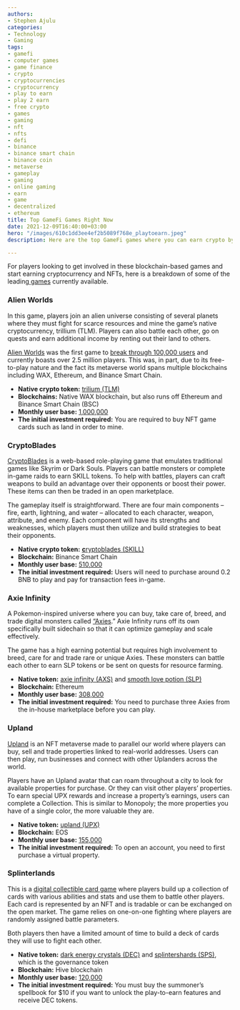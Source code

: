 ```yaml
---
authors:
- Stephen Ajulu
categories:
- Technology
- Gaming
tags:
- gamefi
- computer games
- game finance
- crypto
- cryptocurrencies
- cryptocurrency
- play to earn
- play 2 earn
- free crypto
- games
- gaming
- nft
- nfts
- defi
- binance
- binance smart chain
- binance coin
- metaverse
- gameplay
- gaming
- online gaming
- earn
- game
- decentralized
- ethereum
title: Top GameFi Games Right Now
date: 2021-12-09T16:40:00+03:00
hero: "/images/610c1dd3ee4ef2b5089f768e_playtoearn.jpeg"
description: Here are the top GameFi games where you can earn crypto by playing.

---
```

For players looking to get involved in these blockchain-based games and start earning cryptocurrency and NFTs, here is a breakdown of some of the leading[ games](https://dappradar.com/rankings/category/games) currently available.

### Alien Worlds

In this game, players join an alien universe consisting of several planets where they must fight for scarce resources and mine the game’s native cryptocurrency, trillium (TLM). Players can also battle each other, go on quests and earn additional income by renting out their land to others.

[Alien Worlds](https://alienworlds.io/) was the first game to [break through 100,000 users](https://www.coindesk.com/inside-alien-worlds-the-biggest-game-in-the-metaverse) and currently boasts over 2.5 million players. This was, in part, due to its free-to-play nature and the fact its metaverse world spans multiple blockchains including WAX, Ethereum, and Binance Smart Chain.

* **Native crypto token:** [trilium (TLM)](https://coinmarketcap.com/currencies/alien-worlds/)
* **Blockchains:** Native WAX blockchain, but also runs off Ethereum and Binance Smart Chain (BSC)
* **Monthly user base:** [1,000,000](https://dappradar.com/wax/games/alien-worlds)
* **The initial investment required:** You are required to buy NFT game cards such as land in order to mine.

### CryptoBlades

[CryptoBlades](https://www.cryptoblades.io/) is a web-based role-playing game that emulates traditional games like Skyrim or Dark Souls. Players can battle monsters or complete in-game raids to earn SKILL tokens. To help with battles, players can craft weapons to build an advantage over their opponents or boost their power. These items can then be traded in an open marketplace.

The gameplay itself is straightforward. There are four main components – fire, earth, lightning, and water – allocated to each character, weapon, attribute, and enemy. Each component will have its strengths and weaknesses, which players must then utilize and build strategies to beat their opponents.

* **Native crypto token:** [**c**ryptoblades (SKILL)](https://coinmarketcap.com/currencies/cryptoblades/)
* **Blockchain:** Binance Smart Chain
* **Monthly user base:** [510,000](https://dappradar.com/binance-smart-chain/games/cryptoblades-1)
* **The initial investment required:** Users will need to purchase around 0.2 BNB to play and pay for transaction fees in-game.

### Axie Infinity

A Pokemon-inspired universe where you can buy, take care of, breed, and trade digital monsters called [“Axies](https://axieinfinity.com/).” Axie Infinity runs off its own specifically built sidechain so that it can optimize gameplay and scale effectively.

The game has a high earning potential but requires high involvement to breed, care for and trade rare or unique Axies. These monsters can battle each other to earn SLP tokens or be sent on quests for resource farming.

* **Native token:** [axie infinity (AXS)](https://coinmarketcap.com/currencies/axie-infinity/) and [smooth love potion (SLP)](https://coinmarketcap.com/currencies/smooth-love-potion/)
* **Blockchain:** Ethereum
* **Monthly user base:** [308,000](https://dappradar.com/ethereum/games/axie-infinity)
* **The initial investment required:** You need to purchase three Axies from the in-house marketplace before you can play.

### Upland

[Upland](https://www.upland.me/) is an NFT metaverse made to parallel our world where players can buy, sell and trade properties linked to real-world addresses. Users can then play, run businesses and connect with other Uplanders across the world.

Players have an Upland avatar that can roam throughout a city to look for available properties for purchase. Or they can visit other players’ properties. To earn special UPX rewards and increase a property’s earnings, users can complete a Collection. This is similar to Monopoly; the more properties you have of a single color, the more valuable they are.

* **Native token:** [upland (UPX)](https://coinmarketcap.com/currencies/upland/)
* **Blockchain:** EOS
* **Monthly user base:** [155,000](https://dappradar.com/eos/games/upland)
* **The initial investment required:** To open an account, you need to first purchase a virtual property.

### Splinterlands

This is a [digital collectible card game](https://splinterlands.com/) where players build up a collection of cards with various abilities and stats and use them to battle other players. Each card is represented by an NFT and is tradable or can be exchanged on the open market. The game relies on one-on-one fighting where players are randomly assigned battle parameters.

Both players then have a limited amount of time to build a deck of cards they will use to fight each other.

* **Native token:** [dark energy crystals (DEC)](https://coinmarketcap.com/currencies/dark-energy-crystals/) and [splintershards (SPS)](https://coinmarketcap.com/currencies/splinterlands/), which is the governance token
* **Blockchain:** Hive blockchain
* **Monthly user base:** [120,000](https://dappradar.com/hive/games/splinterlands)
* **The initial investment required:** You must buy the summoner’s spellbook for $10 if you want to unlock the play-to-earn features and receive DEC tokens.